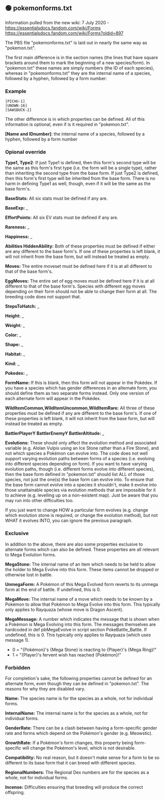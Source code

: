 ## 🟢 pokemonforms.txt

Information pulled from the new wiki:
7 July 2020 - https://essentialsdocs.fandom.com/wiki/Forms
https://essentialsdocs.fandom.com/wiki/Forms?oldid=897

The PBS file "pokemonforms.txt" is laid out in nearly the same way as "pokemon.txt".

The first main difference is in the section names (the lines that have square brackets around them to mark the beginning of a new species/form). In "pokemon.txt" these names are simply numbers (the ID of each species), whereas in "pokemonforms.txt" they are the internal name of a species, followed by a hyphen, followed by a form number:
### Example
```
[PICHU-1]
[UNOWN-16]
[SAWSBUCK-2]
```

The other difference is in which properties can be defined. All of this information is optional, even if is it required in "pokemon.txt".

**[Name and IDnumber]**:
 the internal name of a species, followed by a hyphen, followed by a form number

### Opional override

**Type1, Type2**:
If just Type1 is defined, then this form's second type will be the same as this form's first type (i.e. the form will be a single type), rather than inheriting the second type from the base form.
If just Type2 is defined, then this form's first type will be inherited from the base form. There is no harm in defining Type1 as well, though, even if it will be the same as the base form's.

**BaseStats:**
All six stats must be defined if any are.

**BaseExp:**
_



**EffortPoints:**
All six EV stats must be defined if any are.


**Rareness:**
_

**Happiness:**
_

**Abilities
HiddenAbility:**
Both of these properties must be defined if either are any different to the base form's. If one of these properties is left blank, it will not inherit from the base form, but will instead be treated as empty.

**Moves:**
The entire moveset must be defined here if it is at all different to that of the base form's.

**EggMoves:**
The entire set of egg moves must be defined here if it is at all different to that of the base form's.
Species with different egg moves depending on their form should not be able to change their form at all. The breeding code does not support that.


**StepsToHatch:**
_

**Height:**
_

**Weight:**
_

**Color:**
_

**Shape:**
_

**Habitat:**
_

**Kind:**
_

**Pokedex:**
_

**FormName:**
If this is blank, then this form will not appear in the Pokédex.
If you have a species which has gender differences in an alternate form, you should define them as two separate forms instead. Only one version of each alternate form will appear in the Pokédex.

**WildItemCommon,WildItemUncommon,WildItemRare:**
All three of these properties must be defined if any are different to the base form's. If one of these properties is left blank, it will not inherit from the base form, but will instead be treated as empty.

**BattlerPlayerY
BattlerEnemyY
BattlerAltitude:**
_

**Evolutions:**
These should only affect the evolution method and associated variable (e.g. Alolan Vulpix using an Ice Stone rather than a Fire Stone), and not which species a Pokémon can evolve into. The code does not well support varying evolution paths between forms of a species (i.e. evolving into different species depending on form).
If you want to have varying evolution paths, though (i.e. different forms evolve into different species), then the base form defined in "pokemon.txt" should list ALL of those species, not just the one(s) the base form can evolve into. To ensure that the base form cannot evolve into a species it shouldn't, make it evolve into those unattainable species via evolution methods that are impossible for it to achieve (e.g. levelling up on a non-existent map). Just be aware that you may run into other difficulties too.

If you just want to change HOW a particular form evolves (e.g. change which evolution stone is required, or change the evolution method), but not WHAT it evolves INTO, you can ignore the previous paragraph.

### Exclusive

In addition to the above, there are also some properties exclusive to alternate forms which can also be defined. These properties are all relevant to Mega Evolution forms.

**MegaStone:**
The internal name of an item which needs to be held to allow the holder to Mega Evolve into this form.
These items cannot be dropped or otherwise lost in battle.

**UnmegaForm:**
A Pokémon of this Mega Evolved form reverts to its unmega form at the end of battle. If undefined, this is 0.


**MegaMove:**
The internal name of a move which needs to be known by a Pokémon to allow that Pokémon to Mega Evolve into this form. This typically only applies to Rayquaza (whose move is Dragon Ascent).


**MegaMessage:**
A number which indicates the message that is shown when a Pokémon is Mega Evolving into this form. The messages themselves are hardcoded in def pbMegaEvolve in script section PokeBattle_Battle. If undefined, this is 0. This typically only applies to Rayquaza (which uses message 1).
- 0 = "{Pokémon}'s {Mega Stone} is reacting to {Player}'s {Mega Ring}!"
- 1 = "{Player}'s fervent wish has reached {Pokémon}!"

### Forbidden

For completion's sake, the following properties cannot be defined for an alternate form, even though they can be defined in "pokemon.txt". The reasons for why they are disabled vary.

**Name:**
The species name is for the species as a whole, not for individual forms.

**InternalName:**
The internal name is for the species as a whole, not for individual forms.

**GenderRate:**
There can be a clash between having a form-specific gender rate and forms which depend on the Pokémon's gender (e.g. Meowstic).

**GrowthRate:**
If a Pokémon's form changes, this property being form-specific will change the Pokémon's level, which is not desirable.

**Compatibility:**
No real reason, but it doesn't make sense for a form to be so different to its base form that it can breed with different species.

**RegionalNumbers:**
The Regional Dex numbers are for the species as a whole, not for individual forms.

**Incense:**
Difficulties ensuring that breeding will produce the correct offspring.

